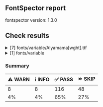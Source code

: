 ## FontSpector report

fontspector version: 1.3.0






## Check results




<details><summary>[7] fonts/variable/Alyamama[wght].ttf</summary>
<div>


<details>
    <summary>⚠️ <b>WARN</b> Check if each glyph has the recommended amount of contours. (contour_count)</summary>
    <div>








- ⚠️ **WARN** This check inspects the glyph outlines and detects the total number of contours in each of them. The expected values are
     infered from the typical ammounts of contours observed in a
     large collection of reference font families. The divergences
     listed below may simply indicate a significantly different
     design on some of your glyphs. On the other hand, some of these
     may flag actual bugs in the font such as glyphs mapped to an
     incorrect codepoint. Please consider reviewing the design and
     codepoint assignment of these to make sure they are correct.


    The following glyphs do not have the recommended number of contours:
* uni1D6D (U+1D6D): found 3, expected one of: {2}
* uni02A3 (U+02A3): found 2, expected one of: {3}
* uni0258 (U+0258): found 1, expected one of: {2}
* uni1D6E (U+1D6E): found 2, expected one of: {1}
* uni02A1 (U+02A1): found 2, expected one of: {1}
* uni02A2 (U+02A2): found 2, expected one of: {1}
* uni026E (U+026E): found 2, expected one of: {1}
* uni1D72 (U+1D72): found 2, expected one of: {1}
* uni1D74 (U+1D74): found 3, expected one of: {1}
* uni1D75 (U+1D75): found 3, expected one of: {1}
* uni021B.1 (U+021B): found 1, expected one of: {4, 2, 3}
* uni1D76 (U+1D76): found 3, expected one of: {1}
* uni01C2 (U+01C2): found 3, expected one of: {1}
* uni0621 (U+0621): found 2, expected one of: {1}
* uni0623 (U+0623): found 3, expected one of: {2}
* uni0625 (U+0625): found 3, expected one of: {2}
* uni066E (U+066E): found 2, expected one of: {1}
* uni066E.fina (unencoded): found 3, expected one of: {1}
* uni066E.medi (unencoded): found 2, expected one of: {1}
* uni0628 (U+0628): found 3, expected one of: {2}
* uni062A (U+062A): found 4, expected one of: {2, 3}
* uni062B (U+062B): found 5, expected one of: {3, 4, 2}
* uni0631 (U+0631): found 2, expected one of: {1}
* uni0632 (U+0632): found 3, expected one of: {2}
* uni0633 (U+0633): found 6, expected one of: {1, 3}
* uni0634 (U+0634): found 9, expected one of: {0, 4, 3, 6}
* uni0635 (U+0635): found 5, expected one of: {2}
* uni0636 (U+0636): found 6, expected one of: {3}
* uni0637 (U+0637): found 4, expected one of: {2, 3}
* uni0638 (U+0638): found 5, expected one of: {3, 4}
* uni0639 (U+0639): found 2, expected one of: {1}
* uni0641 (U+0641): found 5, expected one of: {3, 2}
* uni06A4 (U+06A4): found 7, expected one of: {5, 4, 0}
* uni06A1 (U+06A1): found 4, expected one of: {2, 1}
* uni06A1.fina (unencoded): found 4, expected one of: {2}
* uni066F.fina (unencoded): found 3, expected one of: {2}
* uni0643 (U+0643): found 4, expected one of: {2, 1}
* uni0644 (U+0644): found 2, expected one of: {1}
* uni0645 (U+0645): found 3, expected one of: {1, 2}
* uni0646 (U+0646): found 3, expected one of: {2}
* uni06BA (U+06BA): found 2, expected one of: {1}
* uni0647 (U+0647): found 1, expected one of: {2}
* uni0624 (U+0624): found 4, expected one of: {2, 3}
* uni0649 (U+0649): found 2, expected one of: {1}
* uni064A (U+064A): found 4, expected one of: {3, 2}
* uni0626 (U+0626): found 4, expected one of: {2}
* uni0662 (U+0662): found 2, expected one of: {1}
* uni0663 (U+0663): found 3, expected one of: {1}
* uni0666 (U+0666): found 2, expected one of: {1}
* asterisk (U+002A): found 6, expected one of: {5, 3, 2, 1}
* uni02E5 (U+02E5): found 2, expected one of: {1}
* uni02E9 (U+02E9): found 2, expected one of: {1}
* uni02E6 (U+02E6): found 2, expected one of: {1}
* uni02E8 (U+02E8): found 2, expected one of: {1}
* uni02E7 (U+02E7): found 2, expected one of: {1}
* uni02DE (U+02DE): found 2, expected one of: {1}
* uni2117 (U+2117): found 2, expected one of: {4, 3}
* uni0654 (U+0654): found 2, expected one of: {1}
* uni0655 (U+0655): found 2, expected one of: {1}
* uni0654064C (unencoded): found 4, expected one of: {3}
* uni0654064E (unencoded): found 3, expected one of: {2}
* uni0654064B (unencoded): found 4, expected one of: {3}
* uni06540652 (unencoded): found 4, expected one of: {3}
* uni06550650 (unencoded): found 3, expected one of: {2}
* uni0655064D (unencoded): found 4, expected one of: {3}
* uni0651 (U+0651): found 2, expected one of: {1}
* uni0651064C (unencoded): found 4, expected one of: {3, 2}
* uni0651064D (unencoded): found 4, expected one of: {3}
* uni0651064E (unencoded): found 3, expected one of: {2}
* uni06510650 (unencoded): found 3, expected one of: {2}
* uni06510670 (unencoded): found 3, expected one of: {2}
* uni031A (U+031A): found 2, expected one of: {1}
* uni032A (U+032A): found 3, expected one of: {1}
* uni033A (U+033A): found 3, expected one of: {1}
* uni033B (U+033B): found 6, expected one of: {2}
* uni033C (U+033C): found 2, expected one of: {1}
* uni0346 (U+0346): found 3, expected one of: {1}
* uni0349 (U+0349): found 2, expected one of: {1}
* uni034A (U+034A): found 2, expected one of: {1} [code: contour-count]
  
  

</div>
</details>





<details>
    <summary>⚠️ <b>WARN</b> Ensure indic fonts have the Indian Rupee Sign glyph. (rupee)</summary>
    <div>








- ⚠️ **WARN** Font is missing the Indian Rupee Sign glyph. Please add a glyph for Indian Rupee Sign (₹) at codepoint U+20B9. [code: missing-rupee]
  
  

</div>
</details>





<details>
    <summary>⚠️ <b>WARN</b> Check font contains no unreachable glyphs (unreachable_glyphs)</summary>
    <div>








- ⚠️ **WARN** The following glyphs could not be reached by codepoint or substitution rules:

* u.inferior
* v.inferior
* zero.fit
* one.fit
* two.fit
* three.fit
* four.fit
* five.fit
* six.fit
* seven.fit
* eight.fit
* nine.fit
* .null
* twodotsverticalabovear
* twodotsverticalbelowar
* threedotsdownabovear
* threedotsdownbelowar
* threedotsdowncenterar
* threedotsupbelowar
* miniKehehar
* gafsarkashabovear
* gafsarkashcenterar
* doublestrokear
* uni030C.alt.case [code: unreachable-glyphs]
  
  

</div>
</details>





<details>
    <summary>⚠️ <b>WARN</b> Shapes languages in all GF glyphsets. (googlefonts/glyphsets/shape_languages)</summary>
    <div>








- ⚠️ **WARN** Warning language shaping:

| Message                                                               | Languages              |
|-----------------------------------------------------------------------|------------------------|
| Auxiliary orthography codepoints:                                     | * fi_Latn (Finnish)    |
|   The following auxiliary characters are missing from the font: Ǥ     |                        |
|   The following auxiliary characters are missing from the font: Ʒ     |                        |
|   The following auxiliary characters are missing from the font: Ǯ     |                        |
|   The following auxiliary characters are missing from the font: ǥ     |                        |
|   The following auxiliary characters are missing from the font: ʒ     |                        |
|   The following auxiliary characters are missing from the font: ǯ     |                        |
| Auxiliary orthography codepoints:                                     | * lt_Latn (Lithuanian) |
|   Shaper didn't attach tildecomb to uni0237 when shaping the text 'j̃' |                        |
| Auxiliary orthography codepoints:                                     | * en_Latn (English)    |
|   The following auxiliary characters are missing from the font: ʻ     |                        |
| Auxiliary orthography codepoints:                                     | * de_Latn (German)     |
|   The following auxiliary characters are missing from the font: ſ     | * fr_Latn (French)     |
| Auxiliary orthography codepoints:                                     | * el_Grek (Greek)      |
|   The following auxiliary characters are missing from the font: ἀ     |                        |
|   The following auxiliary characters are missing from the font: ἄ     |                        |
|   The following auxiliary characters are missing from the font: ἂ     |                        |
|   The following auxiliary characters are missing from the font: ἆ     |                        |
|   The following auxiliary characters are missing from the font: ἁ     |                        |
|   The following auxiliary characters are missing from the font: ἅ     |                        |
|   The following auxiliary characters are missing from the font: ἃ     |                        |
|   The following auxiliary characters are missing from the font: ἇ     |                        |
|   The following auxiliary characters are missing from the font: ᾶ     |                        |
|   The following auxiliary characters are missing from the font: ἐ     |                        |
|   The following auxiliary characters are missing from the font: ἔ     |                        |
|   The following auxiliary characters are missing from the font: ἒ     |                        |
|   The following auxiliary characters are missing from the font: ἑ     |                        |
|   The following auxiliary characters are missing from the font: ἕ     |                        |
|   The following auxiliary characters are missing from the font: ἓ     |                        |
|   The following auxiliary characters are missing from the font: ἠ     |                        |
|   The following auxiliary characters are missing from the font: ἤ     |                        |
|   The following auxiliary characters are missing from the font: ἢ     |                        |
|   The following auxiliary characters are missing from the font: ἦ     |                        |
|   The following auxiliary characters are missing from the font: ἡ     |                        |
|   The following auxiliary characters are missing from the font: ἥ     |                        |
|   The following auxiliary characters are missing from the font: ἣ     |                        |
|   The following auxiliary characters are missing from the font: ἧ     |                        |
|   The following auxiliary characters are missing from the font: ῆ     |                        |
|   The following auxiliary characters are missing from the font: ἰ     |                        |
|   The following auxiliary characters are missing from the font: ἴ     |                        |
|   The following auxiliary characters are missing from the font: ἲ     |                        |
|   The following auxiliary characters are missing from the font: ἶ     |                        |
|   The following auxiliary characters are missing from the font: ἱ     |                        |
|   The following auxiliary characters are missing from the font: ἵ     |                        |
|   The following auxiliary characters are missing from the font: ἳ     |                        |
|   The following auxiliary characters are missing from the font: ἷ     |                        |
|   The following auxiliary characters are missing from the font: ῖ     |                        |
|   The following auxiliary characters are missing from the font: ῗ     |                        |
|   The following auxiliary characters are missing from the font: ὄ     |                        |
|   The following auxiliary characters are missing from the font: ὂ     |                        |
|   The following auxiliary characters are missing from the font: ὃ     |                        |
|   The following auxiliary characters are missing from the font: ὐ     |                        |
|   The following auxiliary characters are missing from the font: ὔ     |                        |
|   The following auxiliary characters are missing from the font: ὒ     |                        |
|   The following auxiliary characters are missing from the font: ὖ     |                        |
|   The following auxiliary characters are missing from the font: ὑ     |                        |
|   The following auxiliary characters are missing from the font: ὕ     |                        |
|   The following auxiliary characters are missing from the font: ὓ     |                        |
|   The following auxiliary characters are missing from the font: ὗ     |                        |
|   The following auxiliary characters are missing from the font: ῦ     |                        |
|   The following auxiliary characters are missing from the font: ῧ     |                        |
|   The following auxiliary characters are missing from the font: ὤ     |                        |
|   The following auxiliary characters are missing from the font: ὢ     |                        |
|   The following auxiliary characters are missing from the font: ὦ     |                        |
|   The following auxiliary characters are missing from the font: ὥ     |                        |
|   The following auxiliary characters are missing from the font: ὣ     |                        |
|   The following auxiliary characters are missing from the font: ὧ     |                        |
|   The following auxiliary characters are missing from the font: ῶ     |                        | [code: warning-language-shaping]
  
  

</div>
</details>





<details>
    <summary>⚠️ <b>WARN</b> Ensure soft_dotted characters lose their dot when combined with marks that
replace the dot. (soft_dotted)</summary>
    <div>








- ⚠️ **WARN** The dot of soft dotted characters used in orthographies _must_ disappear in the following strings: * į̌
* į́
* į̂
* į̃
* į̄
* į̀The dot of soft dotted characters _should_ disappear in other cases, for example: * ⁱ̴̏
* ⁱ̴̌
* ⁱ̴͋
* ⁱ̴̋
* ⁱ̴̊
* ⁱ̴́
* ⁱ̴͌
* ⁱ̴͆
* ⁱ̴̂
* ⁱ̴̇
* ⁱ̴͊
* ⁱ̴̆
* ⁱ̴̃
* ⁱ̴̈
* ⁱ̴̄
* ⁱ̴̀
* ⁱ̴̽
* ⁱ̴̅
* ⁱ͍̏
* ⁱ͍̌
* ⁱ͍͋
* ⁱ͍̋
* ⁱ͍̊
* ⁱ͍́
* ⁱ͍͌
* ⁱ͍͆
* ⁱ͍̂
* ⁱ͍̇
* ⁱ͍͊
* ⁱ͍̆
* ⁱ͍̃
* ⁱ͍̈
* ⁱ͍̄
* ⁱ͍̀
* ⁱ͍̽
* ⁱ͍̅
* ⁱ̝̏
* ⁱ̝̌
* ⁱ̝͋
* ⁱ̝̋
* ⁱ̝̊
* ⁱ̝́
* ⁱ̝͌
* ⁱ̝͆
* ⁱ̝̂
* ⁱ̝̇
* ⁱ̝͊
* ⁱ̝̆
* ⁱ̝̃
* ⁱ̝̈
* ⁱ̝̄
* ⁱ̝̀
* ⁱ̝̽
* ⁱ̝̅
* ⁱ̼̏
* ⁱ̼̌
* ⁱ̼͋
* ⁱ̼̋
* ⁱ̼̊
* ⁱ̼́
* ⁱ̼͌
* ⁱ̼͆
* ⁱ̼̂
* ⁱ̼̇
* ⁱ̼͊
* ⁱ̼̆
* ⁱ̼̃
* ⁱ̼̈
* ⁱ̼̄
* ⁱ̼̀
* ⁱ̼̽
* ⁱ̼̅
* ⁱ̦̏
* ⁱ̦͋
* ⁱ̦͌
* ⁱ̦͆
* ⁱ̦͊
* ⁱ̦̽
* ⁱ̦̅
* ⁱ̹̏
* ⁱ̹̌
* ⁱ̹͋
* ⁱ̹̋
* ⁱ̹̊
* ⁱ̹́
* ⁱ̹͌
* ⁱ̹͆
* ⁱ̹̂
* ⁱ̹̇
* ⁱ̹͊
* ⁱ̹̆
* ⁱ̹̃
* ⁱ̹̈
* ⁱ̹̄
* ⁱ̹̀
* ⁱ̹̽
* ⁱ̹̅
* ⁱ̘̏
* ⁱ̘̌
* ⁱ̘͋
* ⁱ̘̋
* ⁱ̘̊
* ⁱ̘́
* ⁱ̘͌
* ⁱ̘͆
* ⁱ̘̂
* ⁱ̘̇
* ⁱ̘͊
* ⁱ̘̆
* ⁱ̘̃
* ⁱ̘̈
* ⁱ̘̄
* ⁱ̘̀
* ⁱ̘̽
* ⁱ̘̅
* ⁱ̙̏
* ⁱ̙̌
* ⁱ̙͋
* ⁱ̙̋
* ⁱ̙̊
* ⁱ̙́
* ⁱ̙͌
* ⁱ̙͆
* ⁱ̙̂
* ⁱ̙̇
* ⁱ̙͊
* ⁱ̙̆
* ⁱ̙̃
* ⁱ̙̈
* ⁱ̙̄
* ⁱ̙̀
* ⁱ̙̽
* ⁱ̙̅
* ⁱ͉̏
* ⁱ͉̌
* ⁱ͉͋
* ⁱ͉̋
* ⁱ͉̊
* ⁱ͉́
* ⁱ͉͌
* ⁱ͉͆
* ⁱ͉̂
* ⁱ͉̇
* ⁱ͉͊
* ⁱ͉̆
* ⁱ͉̃
* ⁱ͉̈
* ⁱ͉̄
* ⁱ͉̀
* ⁱ͉̽
* ⁱ͉̅
* ⁱ͎̏
* ⁱ͎̌
* ⁱ͎͋
* ⁱ͎̋
* ⁱ͎̊
* ⁱ͎́
* ⁱ͎͌
* ⁱ͎͆
* ⁱ͎̂
* ⁱ͎̇
* ⁱ͎͊
* ⁱ͎̆
* ⁱ͎̃
* ⁱ͎̈
* ⁱ͎̄
* ⁱ͎̀
* ⁱ͎̽
* ⁱ͎̅
* ⁱ̠̏
* ⁱ̠̌
* ⁱ̠͋
* ⁱ̠̋
* ⁱ̠̊
* ⁱ̠́
* ⁱ̠͌
* ⁱ̠͆
* ⁱ̠̂
* ⁱ̠̇
* ⁱ̠͊
* ⁱ̠̆
* ⁱ̠̃
* ⁱ̠̈
* ⁱ̠̄
* ⁱ̠̀
* ⁱ̠̽
* ⁱ̠̅
* ⁱ̪̏
* ⁱ̪̌
* ⁱ̪͋
* ⁱ̪̋
* ⁱ̪̊
* ⁱ̪́
* ⁱ̪͌
* ⁱ̪͆
* ⁱ̪̂
* ⁱ̪̇
* ⁱ̪͊
* ⁱ̪̆
* ⁱ̪̃
* ⁱ̪̈
* ⁱ̪̄
* ⁱ̪̀
* ⁱ̪̽
* ⁱ̪̅
* ⁱ̜̏
* ⁱ̜̌
* ⁱ̜͋
* ⁱ̜̋
* ⁱ̜̊
* ⁱ̜́
* ⁱ̜͌
* ⁱ̜͆
* ⁱ̜̂
* ⁱ̜̇
* ⁱ̜͊
* ⁱ̜̆
* ⁱ̜̃
* ⁱ̜̈
* ⁱ̜̄
* ⁱ̜̀
* ⁱ̜̽
* ⁱ̜̅
* ⁱ͇̏
* ⁱ͇̌
* ⁱ͇͋
* ⁱ͇̋
* ⁱ͇̊
* ⁱ͇́
* ⁱ͇͌
* ⁱ͇͆
* ⁱ͇̂
* ⁱ͇̇
* ⁱ͇͊
* ⁱ͇̆
* ⁱ͇̃
* ⁱ͇̈
* ⁱ͇̄
* ⁱ͇̀
* ⁱ͇̽
* ⁱ͇̅
* ⁱ̟̏
* ⁱ̟̌
* ⁱ̟͋
* ⁱ̟̋
* ⁱ̟̊
* ⁱ̟́
* ⁱ̟͌
* ⁱ̟͆
* ⁱ̟̂
* ⁱ̟̇
* ⁱ̟͊
* ⁱ̟̆
* ⁱ̟̃
* ⁱ̟̈
* ⁱ̟̄
* ⁱ̟̀
* ⁱ̟̽
* ⁱ̟̅
* ⁱ͈̏
* ⁱ͈̌
* ⁱ͈͋
* ⁱ͈̋
* ⁱ͈̊
* ⁱ͈́
* ⁱ͈͌
* ⁱ͈͆
* ⁱ͈̂
* ⁱ͈̇
* ⁱ͈͊
* ⁱ͈̆
* ⁱ͈̃
* ⁱ͈̈
* ⁱ͈̄
* ⁱ͈̀
* ⁱ͈̽
* ⁱ͈̅
* ⁱ̬̏
* ⁱ̬̌
* ⁱ̬͋
* ⁱ̬̋
* ⁱ̬̊
* ⁱ̬́
* ⁱ̬͌
* ⁱ̬͆
* ⁱ̬̂
* ⁱ̬̇
* ⁱ̬͊
* ⁱ̬̆
* ⁱ̬̃
* ⁱ̬̈
* ⁱ̬̄
* ⁱ̬̀
* ⁱ̬̽
* ⁱ̬̅
* ⁱ̧̏
* ⁱ̧͋
* ⁱ̧͌
* ⁱ̧͆
* ⁱ̧͊
* ⁱ̧̽
* ⁱ̧̅
* ⁱ̺̏
* ⁱ̺̌
* ⁱ̺͋
* ⁱ̺̋
* ⁱ̺̊
* ⁱ̺́
* ⁱ̺͌
* ⁱ̺͆
* ⁱ̺̂
* ⁱ̺̇
* ⁱ̺͊
* ⁱ̺̆
* ⁱ̺̃
* ⁱ̺̈
* ⁱ̺̄
* ⁱ̺̀
* ⁱ̺̽
* ⁱ̺̅
* ⁱ̨̏
* ⁱ̨͋
* ⁱ̨͌
* ⁱ̨͆
* ⁱ̨͊
* ⁱ̨̽
* ⁱ̨̅
* ⁱ̞̏
* ⁱ̞̌
* ⁱ̞͋
* ⁱ̞̋
* ⁱ̞̊
* ⁱ̞́
* ⁱ̞͌
* ⁱ̞͆
* ⁱ̞̂
* ⁱ̞̇
* ⁱ̞͊
* ⁱ̞̆
* ⁱ̞̃
* ⁱ̞̈
* ⁱ̞̄
* ⁱ̞̀
* ⁱ̞̽
* ⁱ̞̅
* ⁱ̻̏
* ⁱ̻̌
* ⁱ̻͋
* ⁱ̻̋
* ⁱ̻̊
* ⁱ̻́
* ⁱ̻͌
* ⁱ̻͆
* ⁱ̻̂
* ⁱ̻̇
* ⁱ̻͊
* ⁱ̻̆
* ⁱ̻̃
* ⁱ̻̈
* ⁱ̻̄
* ⁱ̻̀
* ⁱ̻̽
* ⁱ̻̅
* ⁱ̲̏
* ⁱ̲̌
* ⁱ̲͋
* ⁱ̲̋
* ⁱ̲̊
* ⁱ̲́
* ⁱ̲͌
* ⁱ̲͆
* ⁱ̲̂
* ⁱ̲̇
* ⁱ̲͊
* ⁱ̲̆
* ⁱ̲̃
* ⁱ̲̈
* ⁱ̲̄
* ⁱ̲̀
* ⁱ̲̽
* ⁱ̲̅
* ⁱ̤̏
* ⁱ̤̌
* ⁱ̤͋
* ⁱ̤̋
* ⁱ̤̊
* ⁱ̤́
* ⁱ̤͌
* ⁱ̤͆
* ⁱ̤̂
* ⁱ̤̇
* ⁱ̤͊
* ⁱ̤̆
* ⁱ̤̃
* ⁱ̤̈
* ⁱ̤̄
* ⁱ̤̀
* ⁱ̤̽
* ⁱ̤̅
* ⁱ̰̏
* ⁱ̰̌
* ⁱ̰͋
* ⁱ̰̋
* ⁱ̰̊
* ⁱ̰́
* ⁱ̰͌
* ⁱ̰͆
* ⁱ̰̂
* ⁱ̰̇
* ⁱ̰͊
* ⁱ̰̆
* ⁱ̰̃
* ⁱ̰̈
* ⁱ̰̄
* ⁱ̰̀
* ⁱ̰̽
* ⁱ̰̅
* ⁱ̥̏
* ⁱ̥̌
* ⁱ̥͋
* ⁱ̥̋
* ⁱ̥̊
* ⁱ̥́
* ⁱ̥͌
* ⁱ̥͆
* ⁱ̥̂
* ⁱ̥̇
* ⁱ̥͊
* ⁱ̥̆
* ⁱ̥̃
* ⁱ̥̈
* ⁱ̥̄
* ⁱ̥̀
* ⁱ̥̽
* ⁱ̥̅
* ⁱ̩̏
* ⁱ̩̌
* ⁱ̩͋
* ⁱ̩̋
* ⁱ̩̊
* ⁱ̩́
* ⁱ̩͌
* ⁱ̩͆
* ⁱ̩̂
* ⁱ̩̇
* ⁱ̩͊
* ⁱ̩̆
* ⁱ̩̃
* ⁱ̩̈
* ⁱ̩̄
* ⁱ̩̀
* ⁱ̩̽
* ⁱ̩̅
* ⁱ̏
* ⁱ̌
* ⁱ͋
* ⁱ̋
* ⁱ̊
* ⁱ́
* ⁱ͌
* ⁱ͆
* ⁱ̂
* ⁱ̇
* ⁱ͊
* ⁱ̆
* ⁱ̃
* ⁱ̈
* ⁱ̄
* ⁱ̀
* ⁱ̽
* ⁱ̅
* ʲ̴̏
* ʲ̴̌
* ʲ̴͋
* ʲ̴̋
* ʲ̴̊
* ʲ̴́
* ʲ̴͌
* ʲ̴͆
* ʲ̴̂
* ʲ̴̇
* ʲ̴͊
* ʲ̴̆
* ʲ̴̃
* ʲ̴̈
* ʲ̴̄
* ʲ̴̀
* ʲ̴̽
* ʲ̴̅
* ʲ͍̏
* ʲ͍̌
* ʲ͍͋
* ʲ͍̋
* ʲ͍̊
* ʲ͍́
* ʲ͍͌
* ʲ͍͆
* ʲ͍̂
* ʲ͍̇
* ʲ͍͊
* ʲ͍̆
* ʲ͍̃
* ʲ͍̈
* ʲ͍̄
* ʲ͍̀
* ʲ͍̽
* ʲ͍̅
* ʲ̝̏
* ʲ̝̌
* ʲ̝͋
* ʲ̝̋
* ʲ̝̊
* ʲ̝́
* ʲ̝͌
* ʲ̝͆
* ʲ̝̂
* ʲ̝̇
* ʲ̝͊
* ʲ̝̆
* ʲ̝̃
* ʲ̝̈
* ʲ̝̄
* ʲ̝̀
* ʲ̝̽
* ʲ̝̅
* ʲ̼̏
* ʲ̼̌
* ʲ̼͋
* ʲ̼̋
* ʲ̼̊
* ʲ̼́
* ʲ̼͌
* ʲ̼͆
* ʲ̼̂
* ʲ̼̇
* ʲ̼͊
* ʲ̼̆
* ʲ̼̃
* ʲ̼̈
* ʲ̼̄
* ʲ̼̀
* ʲ̼̽
* ʲ̼̅
* ʲ̦̏
* ʲ̦͋
* ʲ̦͌
* ʲ̦͆
* ʲ̦͊
* ʲ̦̽
* ʲ̦̅
* ʲ̹̏
* ʲ̹̌
* ʲ̹͋
* ʲ̹̋
* ʲ̹̊
* ʲ̹́
* ʲ̹͌
* ʲ̹͆
* ʲ̹̂
* ʲ̹̇
* ʲ̹͊
* ʲ̹̆
* ʲ̹̃
* ʲ̹̈
* ʲ̹̄
* ʲ̹̀
* ʲ̹̽
* ʲ̹̅
* ʲ̘̏
* ʲ̘̌
* ʲ̘͋
* ʲ̘̋
* ʲ̘̊
* ʲ̘́
* ʲ̘͌
* ʲ̘͆
* ʲ̘̂
* ʲ̘̇
* ʲ̘͊
* ʲ̘̆
* ʲ̘̃
* ʲ̘̈
* ʲ̘̄
* ʲ̘̀
* ʲ̘̽
* ʲ̘̅
* ʲ̙̏
* ʲ̙̌
* ʲ̙͋
* ʲ̙̋
* ʲ̙̊
* ʲ̙́
* ʲ̙͌
* ʲ̙͆
* ʲ̙̂
* ʲ̙̇
* ʲ̙͊
* ʲ̙̆
* ʲ̙̃
* ʲ̙̈
* ʲ̙̄
* ʲ̙̀
* ʲ̙̽
* ʲ̙̅
* ʲ͉̏
* ʲ͉̌
* ʲ͉͋
* ʲ͉̋
* ʲ͉̊
* ʲ͉́
* ʲ͉͌
* ʲ͉͆
* ʲ͉̂
* ʲ͉̇
* ʲ͉͊
* ʲ͉̆
* ʲ͉̃
* ʲ͉̈
* ʲ͉̄
* ʲ͉̀
* ʲ͉̽
* ʲ͉̅
* ʲ͎̏
* ʲ͎̌
* ʲ͎͋
* ʲ͎̋
* ʲ͎̊
* ʲ͎́
* ʲ͎͌
* ʲ͎͆
* ʲ͎̂
* ʲ͎̇
* ʲ͎͊
* ʲ͎̆
* ʲ͎̃
* ʲ͎̈
* ʲ͎̄
* ʲ͎̀
* ʲ͎̽
* ʲ͎̅
* ʲ̠̏
* ʲ̠̌
* ʲ̠͋
* ʲ̠̋
* ʲ̠̊
* ʲ̠́
* ʲ̠͌
* ʲ̠͆
* ʲ̠̂
* ʲ̠̇
* ʲ̠͊
* ʲ̠̆
* ʲ̠̃
* ʲ̠̈
* ʲ̠̄
* ʲ̠̀
* ʲ̠̽
* ʲ̠̅
* ʲ̪̏
* ʲ̪̌
* ʲ̪͋
* ʲ̪̋
* ʲ̪̊
* ʲ̪́
* ʲ̪͌
* ʲ̪͆
* ʲ̪̂
* ʲ̪̇
* ʲ̪͊
* ʲ̪̆
* ʲ̪̃
* ʲ̪̈
* ʲ̪̄
* ʲ̪̀
* ʲ̪̽
* ʲ̪̅
* ʲ̜̏
* ʲ̜̌
* ʲ̜͋
* ʲ̜̋
* ʲ̜̊
* ʲ̜́
* ʲ̜͌
* ʲ̜͆
* ʲ̜̂
* ʲ̜̇
* ʲ̜͊
* ʲ̜̆
* ʲ̜̃
* ʲ̜̈
* ʲ̜̄
* ʲ̜̀
* ʲ̜̽
* ʲ̜̅
* ʲ͇̏
* ʲ͇̌
* ʲ͇͋
* ʲ͇̋
* ʲ͇̊
* ʲ͇́
* ʲ͇͌
* ʲ͇͆
* ʲ͇̂
* ʲ͇̇
* ʲ͇͊
* ʲ͇̆
* ʲ͇̃
* ʲ͇̈
* ʲ͇̄
* ʲ͇̀
* ʲ͇̽
* ʲ͇̅
* ʲ̟̏
* ʲ̟̌
* ʲ̟͋
* ʲ̟̋
* ʲ̟̊
* ʲ̟́
* ʲ̟͌
* ʲ̟͆
* ʲ̟̂
* ʲ̟̇
* ʲ̟͊
* ʲ̟̆
* ʲ̟̃
* ʲ̟̈
* ʲ̟̄
* ʲ̟̀
* ʲ̟̽
* ʲ̟̅
* ʲ͈̏
* ʲ͈̌
* ʲ͈͋
* ʲ͈̋
* ʲ͈̊
* ʲ͈́
* ʲ͈͌
* ʲ͈͆
* ʲ͈̂
* ʲ͈̇
* ʲ͈͊
* ʲ͈̆
* ʲ͈̃
* ʲ͈̈
* ʲ͈̄
* ʲ͈̀
* ʲ͈̽
* ʲ͈̅
* ʲ̬̏
* ʲ̬̌
* ʲ̬͋
* ʲ̬̋
* ʲ̬̊
* ʲ̬́
* ʲ̬͌
* ʲ̬͆
* ʲ̬̂
* ʲ̬̇
* ʲ̬͊
* ʲ̬̆
* ʲ̬̃
* ʲ̬̈
* ʲ̬̄
* ʲ̬̀
* ʲ̬̽
* ʲ̬̅
* ʲ̧̏
* ʲ̧͋
* ʲ̧͌
* ʲ̧͆
* ʲ̧͊
* ʲ̧̽
* ʲ̧̅
* ʲ̺̏
* ʲ̺̌
* ʲ̺͋
* ʲ̺̋
* ʲ̺̊
* ʲ̺́
* ʲ̺͌
* ʲ̺͆
* ʲ̺̂
* ʲ̺̇
* ʲ̺͊
* ʲ̺̆
* ʲ̺̃
* ʲ̺̈
* ʲ̺̄
* ʲ̺̀
* ʲ̺̽
* ʲ̺̅
* ʲ̨̏
* ʲ̨͋
* ʲ̨͌
* ʲ̨͆
* ʲ̨͊
* ʲ̨̽
* ʲ̨̅
* ʲ̞̏
* ʲ̞̌
* ʲ̞͋
* ʲ̞̋
* ʲ̞̊
* ʲ̞́
* ʲ̞͌
* ʲ̞͆
* ʲ̞̂
* ʲ̞̇
* ʲ̞͊
* ʲ̞̆
* ʲ̞̃
* ʲ̞̈
* ʲ̞̄
* ʲ̞̀
* ʲ̞̽
* ʲ̞̅
* ʲ̻̏
* ʲ̻̌
* ʲ̻͋
* ʲ̻̋
* ʲ̻̊
* ʲ̻́
* ʲ̻͌
* ʲ̻͆
* ʲ̻̂
* ʲ̻̇
* ʲ̻͊
* ʲ̻̆
* ʲ̻̃
* ʲ̻̈
* ʲ̻̄
* ʲ̻̀
* ʲ̻̽
* ʲ̻̅
* ʲ̲̏
* ʲ̲̌
* ʲ̲͋
* ʲ̲̋
* ʲ̲̊
* ʲ̲́
* ʲ̲͌
* ʲ̲͆
* ʲ̲̂
* ʲ̲̇
* ʲ̲͊
* ʲ̲̆
* ʲ̲̃
* ʲ̲̈
* ʲ̲̄
* ʲ̲̀
* ʲ̲̽
* ʲ̲̅
* ʲ̤̏
* ʲ̤̌
* ʲ̤͋
* ʲ̤̋
* ʲ̤̊
* ʲ̤́
* ʲ̤͌
* ʲ̤͆
* ʲ̤̂
* ʲ̤̇
* ʲ̤͊
* ʲ̤̆
* ʲ̤̃
* ʲ̤̈
* ʲ̤̄
* ʲ̤̀
* ʲ̤̽
* ʲ̤̅
* ʲ̰̏
* ʲ̰̌
* ʲ̰͋
* ʲ̰̋
* ʲ̰̊
* ʲ̰́
* ʲ̰͌
* ʲ̰͆
* ʲ̰̂
* ʲ̰̇
* ʲ̰͊
* ʲ̰̆
* ʲ̰̃
* ʲ̰̈
* ʲ̰̄
* ʲ̰̀
* ʲ̰̽
* ʲ̰̅
* ʲ̥̏
* ʲ̥̌
* ʲ̥͋
* ʲ̥̋
* ʲ̥̊
* ʲ̥́
* ʲ̥͌
* ʲ̥͆
* ʲ̥̂
* ʲ̥̇
* ʲ̥͊
* ʲ̥̆
* ʲ̥̃
* ʲ̥̈
* ʲ̥̄
* ʲ̥̀
* ʲ̥̽
* ʲ̥̅
* ʲ̩̏
* ʲ̩̌
* ʲ̩͋
* ʲ̩̋
* ʲ̩̊
* ʲ̩́
* ʲ̩͌
* ʲ̩͆
* ʲ̩̂
* ʲ̩̇
* ʲ̩͊
* ʲ̩̆
* ʲ̩̃
* ʲ̩̈
* ʲ̩̄
* ʲ̩̀
* ʲ̩̽
* ʲ̩̅
* ʲ̏
* ʲ̌
* ʲ͋
* ʲ̋
* ʲ̊
* ʲ́
* ʲ͌
* ʲ͆
* ʲ̂
* ʲ̇
* ʲ͊
* ʲ̆
* ʲ̃
* ʲ̈
* ʲ̄
* ʲ̀
* ʲ̽
* ʲ̅
* j̴̅
* j͍̅
* j̝̅
* j̼̅
* j̦̅
* j̹̅
* j̘̅
* j̙̅
* j͉̅
* j͎̅
* j̠̅
* j̪̅
* j̜̅
* j͇̅
* j̟̅
* j͈̅
* j̬̅
* j̧̅
* j̺̅
* j̨̅
* j̞̅
* j̻̅
* j̲̅
* j̤̅
* j̰̅
* j̥̅
* j̩̅
* j̅
* i̴̅
* i͍̅
* i̝̅
* i̼̅
* i̦̅
* i̹̅
* i̘̅
* i̙̅
* i͉̅
* i͎̅
* i̠̅
* i̪̅
* i̜̅
* i͇̅
* i̟̅
* i͈̅
* i̬̅
* i̧̅
* i̺̅
* i̞̅
* i̻̅
* i̲̅
* i̤̅
* ḭ̅
* i̥̅
* i̩̅
* i̅
* į̴̏
* į̴̌
* į̴͋
* į̴̋
* į̴̊
* į̴́
* į̴͌
* į̴͆
* į̴̂
* į̴̇
* į̴͊
* į̴̆
* į̴̃
* į̴̈
* į̴̄
* į̴̀
* į̴̽
* į̴̅
* į͍̏
* į͍̌
* į͍͋
* į͍̋
* į͍̊
* į͍́
* į͍͌
* į͍͆
* į͍̂
* į͍̇
* į͍͊
* į͍̆
* į͍̃
* į͍̈
* į͍̄
* į͍̀
* į͍̽
* į͍̅
* į̝̏
* į̝̌
* į̝͋
* į̝̋
* į̝̊
* į̝́
* į̝͌
* į̝͆
* į̝̂
* į̝̇
* į̝͊
* į̝̆
* į̝̃
* į̝̈
* į̝̄
* į̝̀
* į̝̽
* į̝̅
* į̼̏
* į̼̌
* į̼͋
* į̼̋
* į̼̊
* į̼́
* į̼͌
* į̼͆
* į̼̂
* į̼̇
* į̼͊
* į̼̆
* į̼̃
* į̼̈
* į̼̄
* į̼̀
* į̼̽
* į̼̅
* į̦̏
* į̦͋
* į̦͌
* į̦͆
* į̦͊
* į̦̽
* į̦̅
* į̹̏
* į̹̌
* į̹͋
* į̹̋
* į̹̊
* į̹́
* į̹͌
* į̹͆
* į̹̂
* į̹̇
* į̹͊
* į̹̆
* į̹̃
* į̹̈
* į̹̄
* į̹̀
* į̹̽
* į̹̅
* į̘̏
* į̘̌
* į̘͋
* į̘̋
* į̘̊
* į̘́
* į̘͌
* į̘͆
* į̘̂
* į̘̇
* į̘͊
* į̘̆
* į̘̃
* į̘̈
* į̘̄
* į̘̀
* į̘̽
* į̘̅
* į̙̏
* į̙̌
* į̙͋
* į̙̋
* į̙̊
* į̙́
* į̙͌
* į̙͆
* į̙̂
* į̙̇
* į̙͊
* į̙̆
* į̙̃
* į̙̈
* į̙̄
* į̙̀
* į̙̽
* į̙̅
* į͉̏
* į͉̌
* į͉͋
* į͉̋
* į͉̊
* į͉́
* į͉͌
* į͉͆
* į͉̂
* į͉̇
* į͉͊
* į͉̆
* į͉̃
* į͉̈
* į͉̄
* į͉̀
* į͉̽
* į͉̅
* į͎̏
* į͎̌
* į͎͋
* į͎̋
* į͎̊
* į͎́
* į͎͌
* į͎͆
* į͎̂
* į͎̇
* į͎͊
* į͎̆
* į͎̃
* į͎̈
* į͎̄
* į͎̀
* į͎̽
* į͎̅
* į̠̏
* į̠̌
* į̠͋
* į̠̋
* į̠̊
* į̠́
* į̠͌
* į̠͆
* į̠̂
* į̠̇
* į̠͊
* į̠̆
* į̠̃
* į̠̈
* į̠̄
* į̠̀
* į̠̽
* į̠̅
* į̪̏
* į̪̌
* į̪͋
* į̪̋
* į̪̊
* į̪́
* į̪͌
* į̪͆
* į̪̂
* į̪̇
* į̪͊
* į̪̆
* į̪̃
* į̪̈
* į̪̄
* į̪̀
* į̪̽
* į̪̅
* į̜̏
* į̜̌
* į̜͋
* į̜̋
* į̜̊
* į̜́
* į̜͌
* į̜͆
* į̜̂
* į̜̇
* į̜͊
* į̜̆
* į̜̃
* į̜̈
* į̜̄
* į̜̀
* į̜̽
* į̜̅
* į͇̏
* į͇̌
* į͇͋
* į͇̋
* į͇̊
* į͇́
* į͇͌
* į͇͆
* į͇̂
* į͇̇
* į͇͊
* į͇̆
* į͇̃
* į͇̈
* į͇̄
* į͇̀
* į͇̽
* į͇̅
* į̟̏
* į̟̌
* į̟͋
* į̟̋
* į̟̊
* į̟́
* į̟͌
* į̟͆
* į̟̂
* į̟̇
* į̟͊
* į̟̆
* į̟̃
* į̟̈
* į̟̄
* į̟̀
* į̟̽
* į̟̅
* į͈̏
* į͈̌
* į͈͋
* į͈̋
* į͈̊
* į͈́
* į͈͌
* į͈͆
* į͈̂
* į͈̇
* į͈͊
* į͈̆
* į͈̃
* į͈̈
* į͈̄
* į͈̀
* į͈̽
* į͈̅
* į̬̏
* į̬̌
* į̬͋
* į̬̋
* į̬̊
* į̬́
* į̬͌
* į̬͆
* į̬̂
* į̬̇
* į̬͊
* į̬̆
* į̬̃
* į̬̈
* į̬̄
* į̬̀
* į̬̽
* į̬̅
* į̧̏
* į̧͋
* į̧͌
* į̧͆
* į̧͊
* į̧̽
* į̧̅
* į̺̏
* į̺̌
* į̺͋
* į̺̋
* į̺̊
* į̺́
* į̺͌
* į̺͆
* į̺̂
* į̺̇
* į̺͊
* į̺̆
* į̺̃
* į̺̈
* į̺̄
* į̺̀
* į̺̽
* į̺̅
* į̨̏
* į̨͋
* į̨͌
* į̨͆
* į̨͊
* į̨̽
* į̨̅
* į̞̏
* į̞̌
* į̞͋
* į̞̋
* į̞̊
* į̞́
* į̞͌
* į̞͆
* į̞̂
* į̞̇
* į̞͊
* į̞̆
* į̞̃
* į̞̈
* į̞̄
* į̞̀
* į̞̽
* į̞̅
* į̻̏
* į̻̌
* į̻͋
* į̻̋
* į̻̊
* į̻́
* į̻͌
* į̻͆
* į̻̂
* į̻̇
* į̻͊
* į̻̆
* į̻̃
* į̻̈
* į̻̄
* į̻̀
* į̻̽
* į̻̅
* į̲̏
* į̲̌
* į̲͋
* į̲̋
* į̲̊
* į̲́
* į̲͌
* į̲͆
* į̲̂
* į̲̇
* į̲͊
* į̲̆
* į̲̃
* į̲̈
* į̲̄
* į̲̀
* į̲̽
* į̲̅
* į̤̏
* į̤̌
* į̤͋
* į̤̋
* į̤̊
* į̤́
* į̤͌
* į̤͆
* į̤̂
* į̤̇
* į̤͊
* į̤̆
* į̤̃
* į̤̈
* į̤̄
* į̤̀
* į̤̽
* į̤̅
* į̰̏
* į̰̌
* į̰͋
* į̰̋
* į̰̊
* į̰́
* į̰͌
* į̰͆
* į̰̂
* į̰̇
* į̰͊
* į̰̆
* į̰̃
* į̰̈
* į̰̄
* į̰̀
* į̰̽
* į̰̅
* į̥̏
* į̥̌
* į̥͋
* į̥̋
* į̥̊
* į̥́
* į̥͌
* į̥͆
* į̥̂
* į̥̇
* į̥͊
* į̥̆
* į̥̃
* į̥̈
* į̥̄
* į̥̀
* į̥̽
* į̥̅
* į̩̏
* į̩̌
* į̩͋
* į̩̋
* į̩̊
* į̩́
* į̩͌
* į̩͆
* į̩̂
* į̩̇
* į̩͊
* į̩̆
* į̩̃
* į̩̈
* į̩̄
* į̩̀
* į̩̽
* į̩̅
* į̏
* į͋
* į̋
* į̊
* į͌
* į͆
* į̇
* į͊
* į̆
* į̈
* į̽
* į̅ [code: soft-dotted]
  
  

</div>
</details>





<details>
    <summary>⚠️ <b>WARN</b> Check there are no overlapping path segments (overlapping_path_segments)</summary>
    <div>








- ⚠️ **WARN** The following glyphs have overlapping path segments:

* uni1D75 (U+1D75): Line(Line { p0: (172.0, 258.0), p1: (172.0, 204.0) }) has the same coordinates as a previous segment.
* uni066E (U+066E): Line(Line { p0: (304.0, 76.0), p1: (304.0, 0.0) }) has the same coordinates as a previous segment.
* uni066E.fina: Line(Line { p0: (304.0, 76.0), p1: (304.0, 0.0) }) has the same coordinates as a previous segment.
* uni0628 (U+0628): Line(Line { p0: (304.0, 76.0), p1: (304.0, 0.0) }) has the same coordinates as a previous segment.
* uni0628.fina: Line(Line { p0: (304.0, 76.0), p1: (304.0, 0.0) }) has the same coordinates as a previous segment.
* uni062A (U+062A): Line(Line { p0: (304.0, 76.0), p1: (304.0, 0.0) }) has the same coordinates as a previous segment.
* uni062A.fina: Line(Line { p0: (304.0, 76.0), p1: (304.0, 0.0) }) has the same coordinates as a previous segment.
* uni062B (U+062B): Line(Line { p0: (304.0, 76.0), p1: (304.0, 0.0) }) has the same coordinates as a previous segment.
* uni062B.fina: Line(Line { p0: (304.0, 76.0), p1: (304.0, 0.0) }) has the same coordinates as a previous segment.
* uni0633 (U+0633): Line(Line { p0: (991.0, 0.0), p1: (991.0, 76.0) }) has the same coordinates as a previous segment.
* uni0633 (U+0633): Line(Line { p0: (750.0, 76.0), p1: (750.0, 0.0) }) has the same coordinates as a previous segment.
* uni0633.fina: Line(Line { p0: (991.0, 0.0), p1: (991.0, 76.0) }) has the same coordinates as a previous segment.
* uni0633.fina: Line(Line { p0: (750.0, 76.0), p1: (750.0, 0.0) }) has the same coordinates as a previous segment.
* uni0633.medi: Line(Line { p0: (307.0, 0.0), p1: (307.0, 76.0) }) has the same coordinates as a previous segment.
* uni0633.medi: Line(Line { p0: (552.0, 0.0), p1: (552.0, 76.0) }) has the same coordinates as a previous segment.
* uni0633.init: Line(Line { p0: (307.0, 0.0), p1: (307.0, 76.0) }) has the same coordinates as a previous segment.
* uni0633.init: Line(Line { p0: (552.0, 0.0), p1: (552.0, 76.0) }) has the same coordinates as a previous segment.
* uni0634 (U+0634): Line(Line { p0: (991.0, 0.0), p1: (991.0, 76.0) }) has the same coordinates as a previous segment.
* uni0634 (U+0634): Line(Line { p0: (750.0, 76.0), p1: (750.0, 0.0) }) has the same coordinates as a previous segment.
* uni0634.fina: Line(Line { p0: (991.0, 0.0), p1: (991.0, 76.0) }) has the same coordinates as a previous segment.
* uni0634.fina: Line(Line { p0: (750.0, 76.0), p1: (750.0, 0.0) }) has the same coordinates as a previous segment.
* uni0634.medi: Line(Line { p0: (307.0, 0.0), p1: (307.0, 76.0) }) has the same coordinates as a previous segment.
* uni0634.medi: Line(Line { p0: (552.0, 0.0), p1: (552.0, 76.0) }) has the same coordinates as a previous segment.
* uni0634.init: Line(Line { p0: (307.0, 0.0), p1: (307.0, 76.0) }) has the same coordinates as a previous segment.
* uni0634.init: Line(Line { p0: (552.0, 0.0), p1: (552.0, 76.0) }) has the same coordinates as a previous segment.
* uni0637 (U+0637): Line(Line { p0: (159.0, 606.0), p1: (299.0, 636.0) }) has the same coordinates as a previous segment.
* uni0637 (U+0637): Line(Line { p0: (207.0, 0.0), p1: (207.0, 76.0) }) has the same coordinates as a previous segment.
* uni0637.fina: Line(Line { p0: (159.0, 606.0), p1: (299.0, 636.0) }) has the same coordinates as a previous segment.
* uni0637.fina: Line(Line { p0: (207.0, 0.0), p1: (207.0, 76.0) }) has the same coordinates as a previous segment.
* uni0637.medi: Line(Line { p0: (53.0, 606.0), p1: (193.0, 636.0) }) has the same coordinates as a previous segment.
* uni0637.medi: Line(Line { p0: (102.0, 0.0), p1: (102.0, 76.0) }) has the same coordinates as a previous segment.
* uni0637.init: Line(Line { p0: (53.0, 606.0), p1: (193.0, 636.0) }) has the same coordinates as a previous segment.
* uni0637.init: Line(Line { p0: (102.0, 0.0), p1: (102.0, 76.0) }) has the same coordinates as a previous segment.
* uni0638 (U+0638): Line(Line { p0: (159.0, 606.0), p1: (299.0, 636.0) }) has the same coordinates as a previous segment.
* uni0638 (U+0638): Line(Line { p0: (207.0, 0.0), p1: (207.0, 76.0) }) has the same coordinates as a previous segment.
* uni0638.fina: Line(Line { p0: (159.0, 606.0), p1: (299.0, 636.0) }) has the same coordinates as a previous segment.
* uni0638.fina: Line(Line { p0: (207.0, 0.0), p1: (207.0, 76.0) }) has the same coordinates as a previous segment.
* uni0638.medi: Line(Line { p0: (53.0, 606.0), p1: (193.0, 636.0) }) has the same coordinates as a previous segment.
* uni0638.medi: Line(Line { p0: (102.0, 0.0), p1: (102.0, 76.0) }) has the same coordinates as a previous segment.
* uni0638.init: Line(Line { p0: (53.0, 606.0), p1: (193.0, 636.0) }) has the same coordinates as a previous segment.
* uni0638.init: Line(Line { p0: (102.0, 0.0), p1: (102.0, 76.0) }) has the same coordinates as a previous segment.
* uni0641 (U+0641): Line(Line { p0: (304.0, 76.0), p1: (304.0, 0.0) }) has the same coordinates as a previous segment.
* uni0641 (U+0641): Line(Line { p0: (392.0, 0.0), p1: (392.0, 76.0) }) has the same coordinates as a previous segment.
* uni0641.fina: Line(Line { p0: (304.0, 76.0), p1: (304.0, 0.0) }) has the same coordinates as a previous segment.
* uni0641.fina: Line(Line { p0: (418.0, 0.0), p1: (418.0, 76.0) }) has the same coordinates as a previous segment.
* uni06A4 (U+06A4): Line(Line { p0: (304.0, 76.0), p1: (304.0, 0.0) }) has the same coordinates as a previous segment.
* uni06A4 (U+06A4): Line(Line { p0: (392.0, 0.0), p1: (392.0, 76.0) }) has the same coordinates as a previous segment.
* uni06A4.fina: Line(Line { p0: (304.0, 76.0), p1: (304.0, 0.0) }) has the same coordinates as a previous segment.
* uni06A4.fina: Line(Line { p0: (418.0, 0.0), p1: (418.0, 76.0) }) has the same coordinates as a previous segment.
* uni06A1 (U+06A1): Line(Line { p0: (304.0, 76.0), p1: (304.0, 0.0) }) has the same coordinates as a previous segment.
* uni06A1 (U+06A1): Line(Line { p0: (392.0, 0.0), p1: (392.0, 76.0) }) has the same coordinates as a previous segment.
* uni06A1.fina: Line(Line { p0: (304.0, 76.0), p1: (304.0, 0.0) }) has the same coordinates as a previous segment.
* uni06A1.fina: Line(Line { p0: (418.0, 0.0), p1: (418.0, 76.0) }) has the same coordinates as a previous segment.
* uni0643 (U+0643): Line(Line { p0: (304.0, 76.0), p1: (304.0, 0.0) }) has the same coordinates as a previous segment.
* uni0643 (U+0643): Line(Line { p0: (506.0, 0.0), p1: (506.0, 76.0) }) has the same coordinates as a previous segment.
* uni0643 (U+0643): Line(Line { p0: (559.0, 606.0), p1: (699.0, 636.0) }) has the same coordinates as a previous segment.
* uni0643.fina: Line(Line { p0: (304.0, 76.0), p1: (304.0, 0.0) }) has the same coordinates as a previous segment.
* uni0643.fina: Line(Line { p0: (502.0, 0.0), p1: (502.0, 76.0) }) has the same coordinates as a previous segment.
* uni0644 (U+0644): Line(Line { p0: (427.0, 606.0), p1: (567.0, 636.0) }) has the same coordinates as a previous segment.
* uni0644.init: Line(Line { p0: (53.0, 606.0), p1: (193.0, 636.0) }) has the same coordinates as a previous segment.
* uni06280649.fina.liga: Line(Line { p0: (663.0, 195.0), p1: (715.0, 237.0) }) has the same coordinates as a previous segment.
* uni0628064A.fina.liga: Line(Line { p0: (663.0, 195.0), p1: (715.0, 237.0) }) has the same coordinates as a previous segment.
* uni06280626.fina.liga: Line(Line { p0: (663.0, 195.0), p1: (715.0, 237.0) }) has the same coordinates as a previous segment.
* uni062A0649.fina.liga: Line(Line { p0: (663.0, 195.0), p1: (715.0, 237.0) }) has the same coordinates as a previous segment.
* uni062A064A.fina.liga: Line(Line { p0: (663.0, 195.0), p1: (715.0, 237.0) }) has the same coordinates as a previous segment.
* uni062A0626.fina.liga: Line(Line { p0: (663.0, 195.0), p1: (715.0, 237.0) }) has the same coordinates as a previous segment.
* uni062B0649.fina.liga: Line(Line { p0: (663.0, 195.0), p1: (715.0, 237.0) }) has the same coordinates as a previous segment.
* uni062B064A.fina.liga: Line(Line { p0: (663.0, 195.0), p1: (715.0, 237.0) }) has the same coordinates as a previous segment.
* uni062B0626.fina.liga: Line(Line { p0: (663.0, 195.0), p1: (715.0, 237.0) }) has the same coordinates as a previous segment.
* uni06330631.liga: Line(Line { p0: (663.0, 0.0), p1: (663.0, 76.0) }) has the same coordinates as a previous segment.
* uni06330631.liga: Line(Line { p0: (908.0, 0.0), p1: (908.0, 76.0) }) has the same coordinates as a previous segment.
* uni06330631.fina.liga: Line(Line { p0: (663.0, 0.0), p1: (663.0, 76.0) }) has the same coordinates as a previous segment.
* uni06330631.fina.liga: Line(Line { p0: (908.0, 0.0), p1: (908.0, 76.0) }) has the same coordinates as a previous segment.
* uni06330632.liga: Line(Line { p0: (663.0, 0.0), p1: (663.0, 76.0) }) has the same coordinates as a previous segment.
* uni06330632.liga: Line(Line { p0: (908.0, 0.0), p1: (908.0, 76.0) }) has the same coordinates as a previous segment.
* uni06330632.fina.liga: Line(Line { p0: (663.0, 0.0), p1: (663.0, 76.0) }) has the same coordinates as a previous segment.
* uni06330632.fina.liga: Line(Line { p0: (908.0, 0.0), p1: (908.0, 76.0) }) has the same coordinates as a previous segment.
* uni06330649.liga: Line(Line { p0: (663.0, 195.0), p1: (715.0, 237.0) }) has the same coordinates as a previous segment.
* uni06330649.liga: Line(Line { p0: (824.0, 76.0), p1: (824.0, 0.0) }) has the same coordinates as a previous segment.
* uni06330649.liga: Line(Line { p0: (1069.0, 0.0), p1: (1069.0, 76.0) }) has the same coordinates as a previous segment.
* uni06330649.fina.liga: Line(Line { p0: (663.0, 195.0), p1: (715.0, 237.0) }) has the same coordinates as a previous segment.
* uni06330649.fina.liga: Line(Line { p0: (824.0, 76.0), p1: (824.0, 0.0) }) has the same coordinates as a previous segment.
* uni06330649.fina.liga: Line(Line { p0: (1069.0, 0.0), p1: (1069.0, 76.0) }) has the same coordinates as a previous segment.
* uni0633064A.liga: Line(Line { p0: (663.0, 195.0), p1: (715.0, 237.0) }) has the same coordinates as a previous segment.
* uni0633064A.liga: Line(Line { p0: (824.0, 76.0), p1: (824.0, 0.0) }) has the same coordinates as a previous segment.
* uni0633064A.liga: Line(Line { p0: (1069.0, 0.0), p1: (1069.0, 76.0) }) has the same coordinates as a previous segment.
* uni0633064A.fina.liga: Line(Line { p0: (663.0, 195.0), p1: (715.0, 237.0) }) has the same coordinates as a previous segment.
* uni0633064A.fina.liga: Line(Line { p0: (824.0, 76.0), p1: (824.0, 0.0) }) has the same coordinates as a previous segment.
* uni0633064A.fina.liga: Line(Line { p0: (1069.0, 0.0), p1: (1069.0, 76.0) }) has the same coordinates as a previous segment.
* uni06330626.liga: Line(Line { p0: (663.0, 195.0), p1: (715.0, 237.0) }) has the same coordinates as a previous segment.
* uni06330626.liga: Line(Line { p0: (824.0, 76.0), p1: (824.0, 0.0) }) has the same coordinates as a previous segment.
* uni06330626.liga: Line(Line { p0: (1069.0, 0.0), p1: (1069.0, 76.0) }) has the same coordinates as a previous segment.
* uni06330626.fina.liga: Line(Line { p0: (663.0, 195.0), p1: (715.0, 237.0) }) has the same coordinates as a previous segment.
* uni06330626.fina.liga: Line(Line { p0: (824.0, 76.0), p1: (824.0, 0.0) }) has the same coordinates as a previous segment.
* uni06330626.fina.liga: Line(Line { p0: (1069.0, 0.0), p1: (1069.0, 76.0) }) has the same coordinates as a previous segment.
* uni06340631.liga: Line(Line { p0: (663.0, 0.0), p1: (663.0, 76.0) }) has the same coordinates as a previous segment.
* uni06340631.liga: Line(Line { p0: (908.0, 0.0), p1: (908.0, 76.0) }) has the same coordinates as a previous segment.
* uni06340631.fina.liga: Line(Line { p0: (663.0, 0.0), p1: (663.0, 76.0) }) has the same coordinates as a previous segment.
* uni06340631.fina.liga: Line(Line { p0: (908.0, 0.0), p1: (908.0, 76.0) }) has the same coordinates as a previous segment.
* uni06340632.liga: Line(Line { p0: (663.0, 0.0), p1: (663.0, 76.0) }) has the same coordinates as a previous segment.
* uni06340632.liga: Line(Line { p0: (908.0, 0.0), p1: (908.0, 76.0) }) has the same coordinates as a previous segment.
* uni06340632.fina.liga: Line(Line { p0: (663.0, 0.0), p1: (663.0, 76.0) }) has the same coordinates as a previous segment.
* uni06340632.fina.liga: Line(Line { p0: (908.0, 0.0), p1: (908.0, 76.0) }) has the same coordinates as a previous segment.
* uni06340649.liga: Line(Line { p0: (663.0, 195.0), p1: (715.0, 237.0) }) has the same coordinates as a previous segment.
* uni06340649.liga: Line(Line { p0: (824.0, 76.0), p1: (824.0, 0.0) }) has the same coordinates as a previous segment.
* uni06340649.liga: Line(Line { p0: (1069.0, 0.0), p1: (1069.0, 76.0) }) has the same coordinates as a previous segment.
* uni06340649.fina.liga: Line(Line { p0: (663.0, 195.0), p1: (715.0, 237.0) }) has the same coordinates as a previous segment.
* uni06340649.fina.liga: Line(Line { p0: (824.0, 76.0), p1: (824.0, 0.0) }) has the same coordinates as a previous segment.
* uni06340649.fina.liga: Line(Line { p0: (1069.0, 0.0), p1: (1069.0, 76.0) }) has the same coordinates as a previous segment.
* uni0634064A.liga: Line(Line { p0: (663.0, 195.0), p1: (715.0, 237.0) }) has the same coordinates as a previous segment.
* uni0634064A.liga: Line(Line { p0: (824.0, 76.0), p1: (824.0, 0.0) }) has the same coordinates as a previous segment.
* uni0634064A.liga: Line(Line { p0: (1069.0, 0.0), p1: (1069.0, 76.0) }) has the same coordinates as a previous segment.
* uni0634064A.fina.liga: Line(Line { p0: (663.0, 195.0), p1: (715.0, 237.0) }) has the same coordinates as a previous segment.
* uni0634064A.fina.liga: Line(Line { p0: (824.0, 76.0), p1: (824.0, 0.0) }) has the same coordinates as a previous segment.
* uni0634064A.fina.liga: Line(Line { p0: (1069.0, 0.0), p1: (1069.0, 76.0) }) has the same coordinates as a previous segment.
* uni06340626.liga: Line(Line { p0: (663.0, 195.0), p1: (715.0, 237.0) }) has the same coordinates as a previous segment.
* uni06340626.liga: Line(Line { p0: (824.0, 76.0), p1: (824.0, 0.0) }) has the same coordinates as a previous segment.
* uni06340626.liga: Line(Line { p0: (1069.0, 0.0), p1: (1069.0, 76.0) }) has the same coordinates as a previous segment.
* uni06340626.fina.liga: Line(Line { p0: (663.0, 195.0), p1: (715.0, 237.0) }) has the same coordinates as a previous segment.
* uni06340626.fina.liga: Line(Line { p0: (824.0, 76.0), p1: (824.0, 0.0) }) has the same coordinates as a previous segment.
* uni06340626.fina.liga: Line(Line { p0: (1069.0, 0.0), p1: (1069.0, 76.0) }) has the same coordinates as a previous segment.
* uni06350631.liga: Line(Line { p0: (663.0, 0.0), p1: (663.0, 76.0) }) has the same coordinates as a previous segment.
* uni06350631.fina.liga: Line(Line { p0: (663.0, 0.0), p1: (663.0, 76.0) }) has the same coordinates as a previous segment.
* uni06350632.liga: Line(Line { p0: (663.0, 0.0), p1: (663.0, 76.0) }) has the same coordinates as a previous segment.
* uni06350632.fina.liga: Line(Line { p0: (663.0, 0.0), p1: (663.0, 76.0) }) has the same coordinates as a previous segment.
* uni06350649.liga: Line(Line { p0: (663.0, 195.0), p1: (715.0, 237.0) }) has the same coordinates as a previous segment.
* uni06350649.liga: Line(Line { p0: (824.0, 76.0), p1: (824.0, 0.0) }) has the same coordinates as a previous segment.
* uni06350649.fina.liga: Line(Line { p0: (663.0, 195.0), p1: (715.0, 237.0) }) has the same coordinates as a previous segment.
* uni06350649.fina.liga: Line(Line { p0: (824.0, 76.0), p1: (824.0, 0.0) }) has the same coordinates as a previous segment.
* uni0635064A.liga: Line(Line { p0: (663.0, 195.0), p1: (715.0, 237.0) }) has the same coordinates as a previous segment.
* uni0635064A.liga: Line(Line { p0: (824.0, 76.0), p1: (824.0, 0.0) }) has the same coordinates as a previous segment.
* uni0635064A.fina.liga: Line(Line { p0: (663.0, 195.0), p1: (715.0, 237.0) }) has the same coordinates as a previous segment.
* uni0635064A.fina.liga: Line(Line { p0: (824.0, 76.0), p1: (824.0, 0.0) }) has the same coordinates as a previous segment.
* uni06350626.liga: Line(Line { p0: (663.0, 195.0), p1: (715.0, 237.0) }) has the same coordinates as a previous segment.
* uni06350626.liga: Line(Line { p0: (824.0, 76.0), p1: (824.0, 0.0) }) has the same coordinates as a previous segment.
* uni06350626.fina.liga: Line(Line { p0: (663.0, 195.0), p1: (715.0, 237.0) }) has the same coordinates as a previous segment.
* uni06350626.fina.liga: Line(Line { p0: (824.0, 76.0), p1: (824.0, 0.0) }) has the same coordinates as a previous segment.
* uni06360631.liga: Line(Line { p0: (663.0, 0.0), p1: (663.0, 76.0) }) has the same coordinates as a previous segment.
* uni06360631.fina.liga: Line(Line { p0: (663.0, 0.0), p1: (663.0, 76.0) }) has the same coordinates as a previous segment.
* uni06360632.liga: Line(Line { p0: (663.0, 0.0), p1: (663.0, 76.0) }) has the same coordinates as a previous segment.
* uni06360632.fina.liga: Line(Line { p0: (663.0, 0.0), p1: (663.0, 76.0) }) has the same coordinates as a previous segment.
* uni06360649.liga: Line(Line { p0: (663.0, 195.0), p1: (715.0, 237.0) }) has the same coordinates as a previous segment.
* uni06360649.liga: Line(Line { p0: (824.0, 76.0), p1: (824.0, 0.0) }) has the same coordinates as a previous segment.
* uni06360649.fina.liga: Line(Line { p0: (663.0, 195.0), p1: (715.0, 237.0) }) has the same coordinates as a previous segment.
* uni06360649.fina.liga: Line(Line { p0: (824.0, 76.0), p1: (824.0, 0.0) }) has the same coordinates as a previous segment.
* uni0636064A.liga: Line(Line { p0: (663.0, 195.0), p1: (715.0, 237.0) }) has the same coordinates as a previous segment.
* uni0636064A.liga: Line(Line { p0: (824.0, 76.0), p1: (824.0, 0.0) }) has the same coordinates as a previous segment.
* uni0636064A.fina.liga: Line(Line { p0: (663.0, 195.0), p1: (715.0, 237.0) }) has the same coordinates as a previous segment.
* uni0636064A.fina.liga: Line(Line { p0: (824.0, 76.0), p1: (824.0, 0.0) }) has the same coordinates as a previous segment.
* uni06360626.liga: Line(Line { p0: (663.0, 195.0), p1: (715.0, 237.0) }) has the same coordinates as a previous segment.
* uni06360626.liga: Line(Line { p0: (824.0, 76.0), p1: (824.0, 0.0) }) has the same coordinates as a previous segment.
* uni06360626.fina.liga: Line(Line { p0: (663.0, 195.0), p1: (715.0, 237.0) }) has the same coordinates as a previous segment.
* uni06360626.fina.liga: Line(Line { p0: (824.0, 76.0), p1: (824.0, 0.0) }) has the same coordinates as a previous segment.
* uni064406440647: Line(Line { p0: (721.0, 517.0), p1: (861.0, 547.0) }) has the same coordinates as a previous segment.
* uni06460649.fina.liga: Line(Line { p0: (663.0, 195.0), p1: (715.0, 237.0) }) has the same coordinates as a previous segment.
* uni0646064A.fina.liga: Line(Line { p0: (663.0, 195.0), p1: (715.0, 237.0) }) has the same coordinates as a previous segment.
* uni06460626.fina.liga: Line(Line { p0: (663.0, 195.0), p1: (715.0, 237.0) }) has the same coordinates as a previous segment.
* uni06260649.fina.liga: Line(Line { p0: (663.0, 195.0), p1: (715.0, 237.0) }) has the same coordinates as a previous segment.
* uni0626064A.fina.liga: Line(Line { p0: (663.0, 195.0), p1: (715.0, 237.0) }) has the same coordinates as a previous segment.
* uni06260626.fina.liga: Line(Line { p0: (663.0, 195.0), p1: (715.0, 237.0) }) has the same coordinates as a previous segment.
* uni033C (U+033C): Line(Line { p0: (211.0, -160.0), p1: (182.0, -160.0) }) has the same coordinates as a previous segment. [code: overlapping-path-segments]
  
  

</div>
</details>





<details>
    <summary>⚠️ <b>WARN</b> Checking OS/2 achVendID. (googlefonts/vendor_id)</summary>
    <div>








- ⚠️ **WARN** OS/2 VendorID value 'MSTR' is not yet recognized.
If you registered it recently, then it's safe to ignore this warning message. Otherwise, you should set it to your own unique 4 character code, and register it with Microsoft at https://www.microsoft.com/typography/links/vendorlist.aspx
 [code: unknown]
  
  

</div>
</details>


</div>
</details>


<details><summary>[1] fonts/variable</summary>
<div>


<details>
    <summary>⚠️ <b>WARN</b> Check for codepoints not covered by METADATA subsets. (googlefonts/metadata/unreachable_subsetting)</summary>
    <div>








- ⚠️ **WARN** fonts/variable/Alyamama[wght].ttf: The following codepoints supported by the font are not covered by any subsets defined in the font's metadata file, and will never be served. You can solve this by either manually adding additional subset declarations to METADATA.pb, or by editing the glyphset definitions.

* U+02D8 BREVE: try adding one of: canadian-aboriginal, yi
* U+02D9 DOT ABOVE: try adding one of: yi, canadian-aboriginal
* U+02DB OGONEK: try adding one of: yi, canadian-aboriginal
* U+0302 COMBINING CIRCUMFLEX ACCENT: try adding one of: math, cherokee, coptic, tifinagh
* U+0305 COMBINING OVERLINE: try adding one of: elbasan, coptic, gothic, math, glagolitic
* U+0306 COMBINING BREVE: try adding one of: tifinagh, old-permic
* U+0307 COMBINING DOT ABOVE: try adding one of: tifinagh, canadian-aboriginal, malayalam, old-permic, duployan, todhri, hebrew, math, tai-le, coptic, syriac
* U+030A COMBINING RING ABOVE: try adding one of: syriac, duployan
* U+030B COMBINING DOUBLE ACUTE ACCENT: try adding one of: cherokee, osage
* U+030C COMBINING CARON: try adding one of: tai-le, cherokee
* U+031A COMBINING LEFT ANGLE ABOVE: try adding math
* U+0320 COMBINING MINUS SIGN BELOW: try adding syriac
* U+0324 COMBINING DIAERESIS BELOW: try adding one of: duployan, syriac, cherokee
* U+0325 COMBINING RING BELOW: try adding syriac
* U+0326 COMBINING COMMA BELOW: try adding math
* U+0327 COMBINING CEDILLA: try adding math
* U+032C COMBINING CARON BELOW: try adding math
* U+0330 COMBINING TILDE BELOW: try adding one of: cherokee, syriac, math
* U+0332 COMBINING LOW LINE: try adding math
* U+033A COMBINING INVERTED BRIDGE BELOW: try adding math
* U+0346 COMBINING BRIDGE ABOVE: try adding math
* U+034D COMBINING LEFT RIGHT ARROW BELOW: try adding math
* U+0361 COMBINING DOUBLE INVERTED BREVE: try adding coptic
* U+061F ARABIC QUESTION MARK: try adding one of: nko, garay, yezidi, hanifi-rohingya, syriac, adlam, thaana, arabic
* U+0621 ARABIC LETTER HAMZA: try adding one of: arabic, syriac
* U+0622 ARABIC LETTER ALEF WITH MADDA ABOVE: try adding arabic
* U+0623 ARABIC LETTER ALEF WITH HAMZA ABOVE: try adding arabic
* U+0624 ARABIC LETTER WAW WITH HAMZA ABOVE: try adding arabic
* U+0625 ARABIC LETTER ALEF WITH HAMZA BELOW: try adding arabic
* U+0626 ARABIC LETTER YEH WITH HAMZA ABOVE: try adding arabic
* U+0627 ARABIC LETTER ALEF: try adding one of: indic-siyaq-numbers, arabic
* U+0628 ARABIC LETTER BEH: try adding arabic
* U+0629 ARABIC LETTER TEH MARBUTA: try adding arabic
* U+062A ARABIC LETTER TEH: try adding arabic
* U+062B ARABIC LETTER THEH: try adding arabic
* U+062C ARABIC LETTER JEEM: try adding arabic
* U+062D ARABIC LETTER HAH: try adding arabic
* U+062E ARABIC LETTER KHAH: try adding arabic
* U+062F ARABIC LETTER DAL: try adding arabic
* U+0630 ARABIC LETTER THAL: try adding arabic
* U+0631 ARABIC LETTER REH: try adding arabic
* U+0632 ARABIC LETTER ZAIN: try adding arabic
* U+0633 ARABIC LETTER SEEN: try adding arabic
* U+0634 ARABIC LETTER SHEEN: try adding arabic
* U+0635 ARABIC LETTER SAD: try adding arabic
* U+0636 ARABIC LETTER DAD: try adding arabic
* U+0637 ARABIC LETTER TAH: try adding arabic
* U+0638 ARABIC LETTER ZAH: try adding arabic
* U+0639 ARABIC LETTER AIN: try adding arabic
* U+063A ARABIC LETTER GHAIN: try adding arabic
* U+0640 ARABIC TATWEEL: try adding one of: adlam, sogdian, mandaic, old-uyghur, psalter-pahlavi, syriac, manichaean, hanifi-rohingya, arabic
* U+0641 ARABIC LETTER FEH: try adding arabic
* U+0642 ARABIC LETTER QAF: try adding arabic
* U+0643 ARABIC LETTER KAF: try adding arabic
* U+0644 ARABIC LETTER LAM: try adding arabic
* U+0645 ARABIC LETTER MEEM: try adding arabic
* U+0646 ARABIC LETTER NOON: try adding arabic
* U+0647 ARABIC LETTER HEH: try adding arabic
* U+0648 ARABIC LETTER WAW: try adding arabic
* U+0649 ARABIC LETTER ALEF MAKSURA: try adding arabic
* U+064A ARABIC LETTER YEH: try adding arabic
* U+064B ARABIC FATHATAN: try adding one of: syriac, arabic
* U+064C ARABIC DAMMATAN: try adding one of: syriac, arabic
* U+064D ARABIC KASRATAN: try adding one of: syriac, arabic
* U+064E ARABIC FATHA: try adding one of: arabic, syriac
* U+064F ARABIC DAMMA: try adding one of: syriac, arabic
* U+0650 ARABIC KASRA: try adding one of: arabic, syriac
* U+0651 ARABIC SHADDA: try adding one of: arabic, syriac
* U+0652 ARABIC SUKUN: try adding one of: syriac, arabic
* U+0653 ARABIC MADDAH ABOVE: try adding one of: syriac, arabic
* U+0654 ARABIC HAMZA ABOVE: try adding one of: syriac, arabic
* U+0655 ARABIC HAMZA BELOW: try adding one of: syriac, arabic
* U+0656 ARABIC SUBSCRIPT ALEF: try adding arabic
* U+0660 ARABIC-INDIC DIGIT ZERO: try adding one of: hanifi-rohingya, arabic, indic-siyaq-numbers, syriac, yezidi, thaana
* U+0661 ARABIC-INDIC DIGIT ONE: try adding one of: yezidi, thaana, syriac, arabic, indic-siyaq-numbers
* U+0662 ARABIC-INDIC DIGIT TWO: try adding one of: arabic, yezidi, thaana, syriac, indic-siyaq-numbers
* U+0663 ARABIC-INDIC DIGIT THREE: try adding one of: syriac, arabic, indic-siyaq-numbers, thaana, yezidi
* U+0664 ARABIC-INDIC DIGIT FOUR: try adding one of: arabic, indic-siyaq-numbers, yezidi, thaana, syriac
* U+0665 ARABIC-INDIC DIGIT FIVE: try adding one of: arabic, syriac, indic-siyaq-numbers, thaana, yezidi
* U+0666 ARABIC-INDIC DIGIT SIX: try adding one of: arabic, indic-siyaq-numbers, thaana, syriac, yezidi
* U+0667 ARABIC-INDIC DIGIT SEVEN: try adding one of: syriac, thaana, indic-siyaq-numbers, arabic, yezidi
* U+0668 ARABIC-INDIC DIGIT EIGHT: try adding one of: yezidi, thaana, syriac, indic-siyaq-numbers, arabic
* U+0669 ARABIC-INDIC DIGIT NINE: try adding one of: arabic, thaana, syriac, indic-siyaq-numbers, yezidi
* U+066E ARABIC LETTER DOTLESS BEH: try adding arabic
* U+066F ARABIC LETTER DOTLESS QAF: try adding arabic
* U+0670 ARABIC LETTER SUPERSCRIPT ALEF: try adding one of: arabic, syriac
* U+06A1 ARABIC LETTER DOTLESS FEH: try adding arabic
* U+06A4 ARABIC LETTER VEH: try adding arabic
* U+06BA ARABIC LETTER NOON GHUNNA: try adding arabic
* U+1EBC LATIN CAPITAL LETTER E WITH TILDE: try adding vietnamese
* U+1EBD LATIN SMALL LETTER E WITH TILDE: try adding vietnamese
* U+2016 DOUBLE VERTICAL LINE: try adding math
* U+2021 DOUBLE DAGGER: try adding adlam
* U+2030 PER MILLE SIGN: try adding adlam
* U+2070 SUPERSCRIPT ZERO: try adding math
* U+2071 SUPERSCRIPT LATIN SMALL LETTER I: try adding math
* U+2074 SUPERSCRIPT FOUR: try adding math
* U+2075 SUPERSCRIPT FIVE: try adding math
* U+2076 SUPERSCRIPT SIX: try adding math
* U+2077 SUPERSCRIPT SEVEN: try adding math
* U+2078 SUPERSCRIPT EIGHT: try adding math
* U+2079 SUPERSCRIPT NINE: try adding math
* U+207A SUPERSCRIPT PLUS SIGN: try adding math
* U+207B SUPERSCRIPT MINUS: try adding math
* U+207C SUPERSCRIPT EQUALS SIGN: try adding math
* U+207D SUPERSCRIPT LEFT PARENTHESIS: try adding math
* U+207E SUPERSCRIPT RIGHT PARENTHESIS: try adding math
* U+207F SUPERSCRIPT LATIN SMALL LETTER N: try adding math
* U+2080 SUBSCRIPT ZERO: try adding math
* U+2081 SUBSCRIPT ONE: try adding math
* U+2082 SUBSCRIPT TWO: try adding math
* U+2083 SUBSCRIPT THREE: try adding math
* U+2084 SUBSCRIPT FOUR: try adding math
* U+2085 SUBSCRIPT FIVE: try adding math
* U+2086 SUBSCRIPT SIX: try adding math
* U+2087 SUBSCRIPT SEVEN: try adding math
* U+2088 SUBSCRIPT EIGHT: try adding math
* U+2089 SUBSCRIPT NINE: try adding math
* U+208A SUBSCRIPT PLUS SIGN: try adding math
* U+208B SUBSCRIPT MINUS: try adding math
* U+208C SUBSCRIPT EQUALS SIGN: try adding math
* U+208D SUBSCRIPT LEFT PARENTHESIS: try adding math
* U+208E SUBSCRIPT RIGHT PARENTHESIS: try adding math
* U+2090 LATIN SUBSCRIPT SMALL LETTER A: try adding math
* U+2091 LATIN SUBSCRIPT SMALL LETTER E: try adding math
* U+2092 LATIN SUBSCRIPT SMALL LETTER O: try adding math
* U+2093 LATIN SUBSCRIPT SMALL LETTER X: try adding math
* U+2094 LATIN SUBSCRIPT SMALL LETTER SCHWA: try adding math
* U+2095 LATIN SUBSCRIPT SMALL LETTER H: try adding math
* U+2096 LATIN SUBSCRIPT SMALL LETTER K: try adding math
* U+2097 LATIN SUBSCRIPT SMALL LETTER L: try adding math
* U+2098 LATIN SUBSCRIPT SMALL LETTER M: try adding math
* U+2099 LATIN SUBSCRIPT SMALL LETTER N: try adding math
* U+209A LATIN SUBSCRIPT SMALL LETTER P: try adding math
* U+209B LATIN SUBSCRIPT SMALL LETTER S: try adding math
* U+209C LATIN SUBSCRIPT SMALL LETTER T: try adding math
* U+2117 SOUND RECORDING COPYRIGHT: try adding math
* U+215B VULGAR FRACTION ONE EIGHTH: try adding symbols
* U+215C VULGAR FRACTION THREE EIGHTHS: try adding symbols
* U+215D VULGAR FRACTION FIVE EIGHTHS: try adding symbols
* U+215E VULGAR FRACTION SEVEN EIGHTHS: try adding symbols
* U+215F FRACTION NUMERATOR ONE: try adding symbols
* U+2202 PARTIAL DIFFERENTIAL: try adding math
* U+2206 INCREMENT: try adding math
* U+220F N-ARY PRODUCT: try adding math
* U+2211 N-ARY SUMMATION: try adding math
* U+221A SQUARE ROOT: try adding math
* U+221E INFINITY: try adding math
* U+222B INTEGRAL: try adding math
* U+2248 ALMOST EQUAL TO: try adding math
* U+2260 NOT EQUAL TO: try adding math
* U+2264 LESS-THAN OR EQUAL TO: try adding math
* U+2265 GREATER-THAN OR EQUAL TO: try adding math
* U+25CA LOZENGE: try adding one of: math, symbols
* U+25CC DOTTED CIRCLE: try adding one of: balinese, armenian, coptic, ahom, math, music, psalter-pahlavi, tagbanwa, tai-le, wancho, zanabazar-square, thaana, tirhuta, elbasan, new-tai-lue, caucasian-albanian, symbols, tagalog, tifinagh, kayah-li, phags-pa, chakma, adlam, kharoshthi, limbu, mahajani, modi, osage, sinhala, sundanese, kannada, sogdian, syloti-nagri, devanagari, tai-tham, malayalam, hebrew, batak, tai-viet, thai, tamil, manichaean, gunjala-gondi, hanifi-rohingya, hanunoo, mende-kikakui, nko, khmer, tibetan, canadian-aboriginal, marchen, dogra, kaithi, meetei-mayek, mongolian, old-permic, saurashtra, syriac, pahawh-hmong, lao, rejang, takri, khudawadi, grantha, telugu, bassa-vah, gurmukhi, soyombo, warang-citi, buginese, yi, cham, bhaiksuki, javanese, buhid, khojki, lepcha, miao, sharada, newa, brahmi, gujarati, mandaic, oriya, siddham, masaram-gondi, bengali, myanmar, duployan

Or you can add the above codepoints to one of the subsets supported by the font: greek, latin-ext, latin [code: unreachable-subsetting]
  
  

</div>
</details>


</div>
</details>






### Summary

| ⚠️ WARN | ℹ️ INFO | ✅ PASS | ⏩ SKIP | 
| ---|---|---|---|
| 8 | 8 | 116 | 48 | 
| 4% | 4% | 65% | 27% | 



